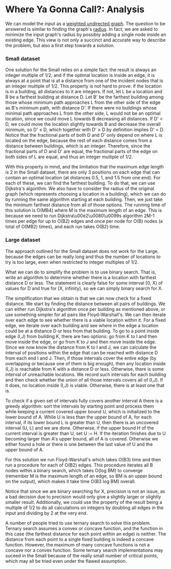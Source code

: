 # Where Ya Gonna Call?: Analysis

We can model the input as a [weighted undirected graph](https://en.wikipedia.org/wiki/Graph_(discrete_mathematics)). The question to be answered is similar to finding the graph's [radius](https://en.wikipedia.org/wiki/Distance_(graph_theory)#Related_concepts). In fact, we are asked to minimize the input graph's radius by possibly adding a single node inside an existing edge. This view is not only a succinct and accurate way to describe the problem, but also a first step towards a solution.

### Small dataset

One solution for the Small relies on a simple fact: the result is always an integer multiple of 1/2, and if the optimal location is inside an edge, it is always at a point that is at a distance from one of the incident nodes that is an integer multiple of 1/2. This property is not hard to prove: if the location is in a building, all distances to it are integers. If not, let L be a location and B be a farthest building at distance D. Let B' be the farthest building among those whose minimum path approaches L from the other side of the edge as B's minimum path, with distance D'. If there were no buildings whose minimal path approaches L from the other side, L would not be an optimal location, since we could move L towards B decreasing all distances. If D' < D, we could move the location slightly towards B and decrease the overall minimum, so D' ≤ D, which together with D' ≥ D by definition implies D' = D. Notice that the fractional parts of both D and D' only depend on where L is located on the edge, because the rest of each distance comes from a distance between buildings, which is an integer. Therefore, since the fractional parts of D and D' are equal, the fractional parts of the edge on both sides of L are equal, and thus an integer multiple of 1/2.

With this property in mind, and the limitation that the maximum edge length is 2 in the Small dataset, there are only 3 positions on each edge that can contain an optimal location (at distances 0.5, 1, and 1.5 from one end). For each of these, we can find the farthest building. To do that, we can use Dijkstra's algorithm. We also have to consider the radius of the original graph (which represents choosing a location in a building), which we can do by running the same algorithm starting at each building. Then, we just take the minimum farthest distance from all of those options. The running time of this solution is O(MB4) where M is the maximum length of an edge. This is because we need to run Dijkstra\u00e2\u0080\u0099s algorithm 2M-1 times per edge for up to O(B2) edges and once per node for O(B) nodes (a total of O(MB2) times), and each run takes O(B2) time.

### Large dataset

The approach outlined for the Small dataset does not work for the Large, because the edges can be really long and thus the number of locations to try is too large, even when restricted to integer multiples of 1/2.

What we can do to simplify the problem is to use binary search. That is, write an algorithm to determine whether there is a location with farthest distance D or less. The statement is clearly false for some interval [0, X) of values for D and true for [X, infinity), so we can simply binary search for X.

The simplification that we obtain is that we can now check for a fixed distance. We start by finding the distance between all pairs of buildings. We can either run Dijkstra's algorithm once per building as mentioned above, or use something simpler for all pairs like Floyd-Warshall's. We can then iterate over each edge to see whether there is a viable location within it. For a fixed edge, we iterate over each building and see where in the edge a location could be at a distance D or less from that building. To go to a point inside edge (I,J) from building K, there are two options: go from K to I and then move inside the edge, or go from K to J and then move inside the edge. Since we now know the distance from K to I and J, we can calculate the interval of positions within the edge that can be reached with distance D from each end I and J. Then, if those intervals cover the entire edge (by overlapping or because one of them is big enough), then any location inside (I,J) is reachable from K with a distance D or less. Otherwise, there is some interval of unreachable locations. We record such intervals for each building and then check whether the union of all those intervals covers all of (I,J). If it does, no location inside (I,J) is viable. Otherwise, there is at least one that is.

To check if a given set of intervals fully covers another interval A there is a greedy algorithm: sort the intervals by starting point and process them while keeping a current covered upper bound U, which is initialized to the lower bound of A. While U is less than the upper bound of A, for each interval, if its lower bound L is greater than U, then there is an uncovered interval (U, L) and we are done. Otherwise, if the upper bound H of the current interval is greater than U, set U := H. If the iteration finishes due to U becoming larger than A's upper bound, all of A is covered. Otherwise we either found a hole or there is one between the last value of U and the upper bound of A.

For this solution we run Floyd-Warshall's which takes O(B3) time and then run a procedure for each of O(B2) edges. This procedure iterates all B nodes within a binary search, which takes O(log BM) to converge (remember M is the maximum length of an edge, so BM is an upper bound on the output), which makes it take time O(B3 log BM) overall.

Notice that since we are binary searching for X, precision is not an issue, as a bad decision due to precision would only give a slightly larger or slightly smaller result. Additionally, we could use the property of the result being a multiple of 1/2 to do all calculations on integers by doubling all edges in the input and dividing by 2 at the very end.

A number of people tried to use ternary search to solve this problem. Ternary search assumes a convex or concave function, and the function in this case (the farthest distance for each point within an edge) is neither. The distance from each point to a single fixed building is indeed a concave function. However, the maximum of many concave functions is not a concave nor a convex function. Some ternary search implementations may suceed in the Small because of the really small number of critical points, which may all be tried even under the flawed assumption.